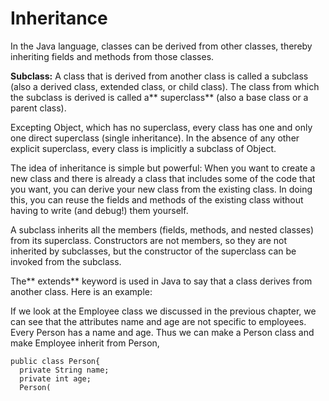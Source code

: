 # Inheritance
 In the Java language, classes can be derived from other classes, thereby inheriting fields and methods from those classes.

**Subclass:** A class that is derived from another class is called a subclass (also a derived class, extended class, or child class). The class from which the subclass is derived is called a** superclass** (also a base class or a parent class).

Excepting Object, which has no superclass, every class has one and only one direct superclass (single inheritance). In the absence of any other explicit superclass, every class is implicitly a subclass of Object.

The idea of inheritance is simple but powerful: When you want to create a new class and there is already a class that includes some of the code that you want, you can derive your new class from the existing class. In doing this, you can reuse the fields and methods of the existing class without having to write (and debug!) them yourself.

A subclass inherits all the members (fields, methods, and nested classes) from its superclass. Constructors are not members, so they are not inherited by subclasses, but the constructor of the superclass can be invoked from the subclass.

The** extends** keyword is used in Java to say that a class derives from another class. Here is an example:

If we look at the Employee class we discussed in the previous chapter, we can see that the attributes name and age are not specific to employees. Every Person has a name and age. Thus we can make a Person class and make Employee inherit from Person,
```
public class Person{
  private String name;
  private int age;
  Person(
